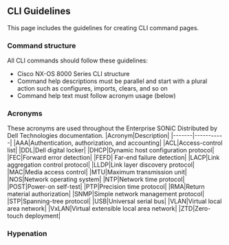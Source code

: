 ## CLI Guidelines
This page includes the guidelines for creating CLI command pages.

### Command structure
All CLI commands should follow these guidelines:
- Cisco NX-OS 8000 Series CLI structure
- Command help descriptions must be parallel and start with a plural action such as configures, imports, clears, and so on
- Command help text must follow acronym usage (below)

### Acronyms
These acronyms are used throughout the Enterprise SONiC Distributed by Dell Technologies documentation.
|Acronym|Description|
|-------|-----------|
|AAA|Authentication, authorization, and accounting|
|ACL|Access-control list|
|DDL|Dell digital locker|
|DHCP|Dynamic host configuration protocol|
|FEC|Forward error detection|
|FEFD| Far-end failure detection|
|LACP|Link aggregation control protocol|
|LLDP|Link layer discovery protocol|
|MAC|Media access control|
|MTU|Maximum transmission unit|
|NOS|Network operating system|
|NTP|Network time protocol|
|POST|Power-on self-test|
|PTP|Precision time protocol|
|RMA|Return material authorization|
|SNMP|Simple network management protocol|
|STP|Spanning-tree protocol|
|USB|Universal serial bus|
|VLAN|Virtual local area network|
|VxLAN|Virtual extensible local area network|
|ZTD|Zero-touch deployment|

### Hypenation

